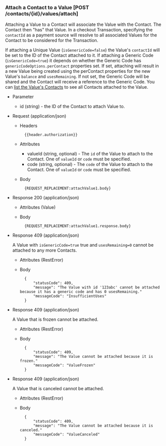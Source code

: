 ### Attach a Contact to a Value [POST /contacts/{id}/values/attach]
Attaching a Value to a Contact will associate the Value with the Contact. The Contact then "has" that Value. In a checkout Transaction, specifying the  `contactId` as a payment source will resolve to all associated Values for the Contact to be considered for the Transaction.

If attaching a Unique Value (`isGenericCode=false`) the Value's `contactId` will be set to the ID of the Contact attached to it. If attaching a Generic Code (`isGenericCode=true`) it depends on whether the Generic Code has `genericCodeOptions.perContact` properties set. If set, attaching will result in a new Value being created using the perContact properties for the new Value's `balance` and `usesRemaining`. If not set, the Generic Code will be shared and the Contact will receive a reference to the Generic Code. You can [list the Value's Contacts](#reference/0/values/list-a-value's-attached-contacts) to see all Contacts attached to the Value.        

+ Parameter
    + id (string) - the ID of the Contact to attach Value to.

+ Request (application/json)
    + Headers
    
            {{header.authorization}}
        
    + Attributes
        + valueId (string, optional) - The `id` of the Value to attach to the Contact.  One of `valueId` or `code` must be specified.
        + code (string, optional) - The `code` of the Value to attach to the Contact.  One of `valueId` or `code` must be specified.

    + Body

            {REQUEST_REPLACEMENT:attachValue1.body}
    
+ Response 200 (application/json)
    
    + Attributes (Value)

    + Body
            
            {REQUEST_REPLACEMENT:attachValue1.response.body}

+ Response 409 (application/json)
    
    A Value with `isGenericCode=true` true and `usesRemaining=0` cannot be attached to any more Contacts.
    
    + Attributes (RestError)
    
    + Body
    
            {
                "statusCode": 409,
                "message": "The Value with id '123abc' cannot be attached because it has a generic code and has 0 usesRemaining."
                "messageCode": "InsufficientUses"
            }

+ Response 409 (application/json)
    
    A Value that is frozen cannot be attached.
    
    + Attributes (RestError)
    
    + Body
    
            {
                "statusCode": 409,
                "message": "The Value cannot be attached because it is frozen."
                "messageCode": "ValueFrozen"
            }

+ Response 409 (application/json)
    
    A Value that is canceled cannot be attached.
    
    + Attributes (RestError)
    
    + Body
    
            {
                "statusCode": 409,
                "message": "The Value cannot be attached because it is canceled."
                "messageCode": "ValueCanceled"
            }
